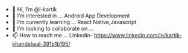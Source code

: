 - 👋 Hi, I’m @i-kartik
- 👀 I’m interested in ... Android App Development
- 🌱 I’m currently learning ... React Native,Javascript
- 💞️ I’m looking to collaborate on ...
- 📫 How to reach me ... Linkedin- https://www.linkedin.com/in/kartik-khandelwal-391b1b195/

<!---
i-kartik/i-kartik is a ✨ special ✨ repository because its `README.md` (this file) appears on your GitHub profile.
You can click the Preview link to take a look at your changes.
--->
